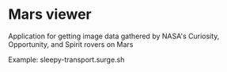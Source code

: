 # Mars viewer

Application for getting image data gathered by NASA's Curiosity, Opportunity, and Spirit rovers on Mars

Example: sleepy-transport.surge.sh

